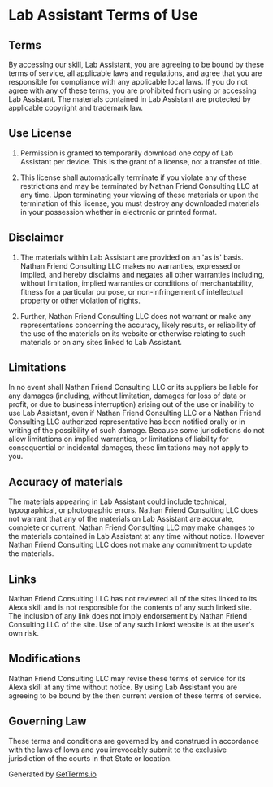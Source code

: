 # Lab Assistant Terms of Use

## Terms

By accessing our skill, Lab Assistant, you are agreeing to be bound by these terms of service, all applicable laws and regulations, and agree that you are responsible for compliance with any applicable local laws. If you do not agree with any of these terms, you are prohibited from using or accessing Lab Assistant. The materials contained in Lab Assistant are protected by applicable copyright and trademark law.

## Use License

1. Permission is granted to temporarily download one copy of Lab Assistant per device. This is the grant of a license, not a transfer of title.

2. This license shall automatically terminate if you violate any of these restrictions and may be terminated by Nathan Friend Consulting LLC at any time. Upon terminating your viewing of these materials or upon the termination of this license, you must destroy any downloaded materials in your possession whether in electronic or printed format.

## Disclaimer

1. The materials within Lab Assistant are provided on an 'as is' basis. Nathan Friend Consulting LLC makes no warranties, expressed or implied, and hereby disclaims and negates all other warranties including, without limitation, implied warranties or conditions of merchantability, fitness for a particular purpose, or non-infringement of intellectual property or other violation of rights.

2. Further, Nathan Friend Consulting LLC does not warrant or make any representations concerning the accuracy, likely results, or reliability of the use of the materials on its website or otherwise relating to such materials or on any sites linked to Lab Assistant.

## Limitations

In no event shall Nathan Friend Consulting LLC or its suppliers be liable for any damages (including, without limitation, damages for loss of data or profit, or due to business interruption) arising out of the use or inability to use Lab Assistant, even if Nathan Friend Consulting LLC or a Nathan Friend Consulting LLC authorized representative has been notified orally or in writing of the possibility of such damage. Because some jurisdictions do not allow limitations on implied warranties, or limitations of liability for consequential or incidental damages, these limitations may not apply to you.

## Accuracy of materials

The materials appearing in Lab Assistant could include technical, typographical, or photographic errors. Nathan Friend Consulting LLC does not warrant that any of the materials on Lab Assistant are accurate, complete or current. Nathan Friend Consulting LLC may make changes to the materials contained in Lab Assistant at any time without notice. However Nathan Friend Consulting LLC does not make any commitment to update the materials.

## Links

Nathan Friend Consulting LLC has not reviewed all of the sites linked to its Alexa skill and is not responsible for the contents of any such linked site. The inclusion of any link does not imply endorsement by Nathan Friend Consulting LLC of the site. Use of any such linked website is at the user's own risk.

## Modifications

Nathan Friend Consulting LLC may revise these terms of service for its Alexa skill at any time without notice. By using Lab Assistant you are agreeing to be bound by the then current version of these terms of service.

## Governing Law

These terms and conditions are governed by and construed in accordance with the laws of Iowa and you irrevocably submit to the exclusive jurisdiction of the courts in that State or location.

Generated by [GetTerms.io](https://getterms.io/)
